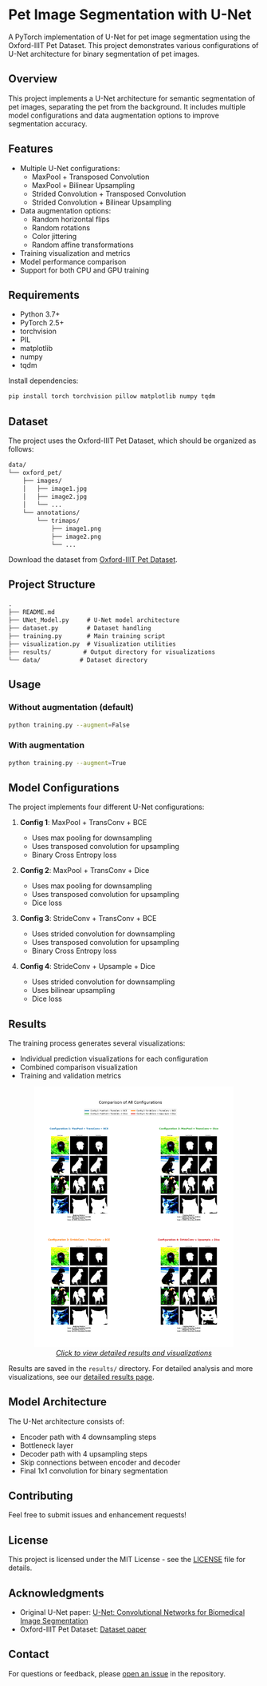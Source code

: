 # Pet Image Segmentation with U-Net

A PyTorch implementation of U-Net for pet image segmentation using the Oxford-IIIT Pet Dataset. This project demonstrates various configurations of U-Net architecture for binary segmentation of pet images.

## Overview

This project implements a U-Net architecture for semantic segmentation of pet images, separating the pet from the background. It includes multiple model configurations and data augmentation options to improve segmentation accuracy.

## Features

- Multiple U-Net configurations:
  - MaxPool + Transposed Convolution
  - MaxPool + Bilinear Upsampling
  - Strided Convolution + Transposed Convolution
  - Strided Convolution + Bilinear Upsampling
- Data augmentation options:
  - Random horizontal flips
  - Random rotations
  - Color jittering
  - Random affine transformations
- Training visualization and metrics
- Model performance comparison
- Support for both CPU and GPU training

## Requirements

- Python 3.7+
- PyTorch 2.5+
- torchvision
- PIL
- matplotlib
- numpy
- tqdm

Install dependencies:
```bash
pip install torch torchvision pillow matplotlib numpy tqdm
```

## Dataset

The project uses the Oxford-IIIT Pet Dataset, which should be organized as follows:
```
data/
└── oxford_pet/
    ├── images/
    │   ├── image1.jpg
    │   ├── image2.jpg
    │   └── ...
    └── annotations/
        └── trimaps/
            ├── image1.png
            ├── image2.png
            └── ...
```

Download the dataset from [Oxford-IIIT Pet Dataset](https://www.robots.ox.ac.uk/~vgg/data/pets/).

## Project Structure
```
.
├── README.md
├── UNet_Model.py     # U-Net model architecture
├── dataset.py        # Dataset handling
├── training.py       # Main training script
├── visualization.py  # Visualization utilities
├── results/         # Output directory for visualizations
└── data/           # Dataset directory
```

## Usage

### Without augmentation (default)
```bash
python training.py --augment=False
```

### With augmentation 
```bash
python training.py --augment=True
```

## Model Configurations

The project implements four different U-Net configurations:

1. **Config 1**: MaxPool + TransConv + BCE
   - Uses max pooling for downsampling
   - Uses transposed convolution for upsampling
   - Binary Cross Entropy loss

2. **Config 2**: MaxPool + TransConv + Dice
   - Uses max pooling for downsampling
   - Uses transposed convolution for upsampling
   - Dice loss

3. **Config 3**: StrideConv + TransConv + BCE
   - Uses strided convolution for downsampling
   - Uses transposed convolution for upsampling
   - Binary Cross Entropy loss

4. **Config 4**: StrideConv + Upsample + Dice
   - Uses strided convolution for downsampling
   - Uses bilinear upsampling
   - Dice loss

## Results

The training process generates several visualizations:
- Individual prediction visualizations for each configuration
- Combined comparison visualization
- Training and validation metrics

<p align="center">
  <a href="results.md">
    <img src="results/all_configs_comparison.png" width="400" alt="Model Configurations Comparison">
    <br>
    <em>Click to view detailed results and visualizations</em>
  </a>
</p>

Results are saved in the `results/` directory. For detailed analysis and more visualizations, see our [detailed results page](results.md).

## Model Architecture

The U-Net architecture consists of:
- Encoder path with 4 downsampling steps
- Bottleneck layer
- Decoder path with 4 upsampling steps
- Skip connections between encoder and decoder
- Final 1x1 convolution for binary segmentation

## Contributing

Feel free to submit issues and enhancement requests!

## License

This project is licensed under the MIT License - see the [LICENSE](LICENSE) file for details.

## Acknowledgments

- Original U-Net paper: [U-Net: Convolutional Networks for Biomedical Image Segmentation](https://arxiv.org/abs/1505.04597)
- Oxford-IIIT Pet Dataset: [Dataset paper](https://www.robots.ox.ac.uk/~vgg/publications/2012/parkhi12a/parkhi12a.pdf)

## Contact

For questions or feedback, please [open an issue](../../issues) in the repository.